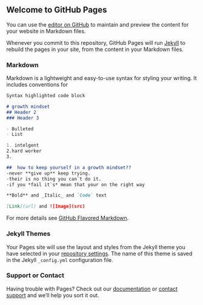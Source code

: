 ## Welcome to GitHub Pages

You can use the [editor on GitHub](https://github.com/muna-jebril/learning-journal/edit/master/README.md) to maintain and preview the content for your website in Markdown files.

Whenever you commit to this repository, GitHub Pages will run [Jekyll](https://jekyllrb.com/) to rebuild the pages in your site, from the content in your Markdown files.

### Markdown

Markdown is a lightweight and easy-to-use syntax for styling your writing. It includes conventions for

```markdown
Syntax highlighted code block

# growth mindset
## Header 2
### Header 3

- Bulleted
- List

1. intelgent
2.hard worker 
3.

##  how to keep yourself in a growth mindset??
-never **give up** keep trying.
-their is no thing you can`t do it.
-if you *fail it`s* mean that your on the right way 

**Bold** and _Italic_ and `Code` text

[Link](url) and ![Image](src)
```

For more details see [GitHub Flavored Markdown](https://guides.github.com/features/mastering-markdown/).

### Jekyll Themes

Your Pages site will use the layout and styles from the Jekyll theme you have selected in your [repository settings](https://github.com/muna-jebril/learning-journal/settings). The name of this theme is saved in the Jekyll `_config.yml` configuration file.

### Support or Contact

Having trouble with Pages? Check out our [documentation](https://help.github.com/categories/github-pages-basics/) or [contact support](https://github.com/contact) and we’ll help you sort it out.
